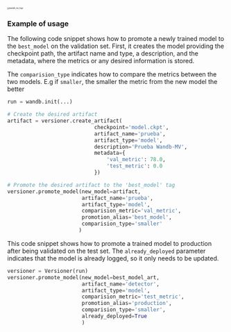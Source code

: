<img src="/home/hectorlopez/Datos/Proyectos/Wandb-MV/docs/wandb_mv_logo.png" alt="wandb_mv_logo" style="zoom:30%;" />

### Example of usage

The following code snippet shows how to promote a newly trained model to the `best_model` on the validation set. First, it creates the model providing the checkpoint path, the artifact name and type, a description, and the metadata, where the metrics or any desired information is stored.

The `comparision_type` indicates how to compare the metrics between the two models. E.g if `smaller`, the smaller the metric from the new model the better

```python
run = wandb.init(...)

# Create the desired artifact
artifact = versioner.create_artifact(
                            checkpoint='model.ckpt',
                            artifact_name='prueba',
                            artifact_type='model',
                            description='Prueba Wandb-MV',
                            metadata={
                                'val_metric': 78.0,
                                'test_metric': 0.0
                            })

# Promote the desired artifact to the 'best_model' tag
versioner.promote_model(new_model=artifact,
                        artifact_name='prueba',
                        artifact_type='model',
                        comparision_metric='val_metric',
                        promotion_alias='best_model',
                        comparision_type='smaller'
                       )
```

This code snippet shows how to promote a trained model to production after being validated on the test set. The `already_deployed` parameter indicates that the model is already logged, so it only needs to be updated.

```python
versioner = Versioner(run)
versioner.promote_model(new_model=best_model_art,
                        artifact_name='detector',
                        artifact_type='model',
                        comparision_metric='test_metric',
                        promotion_alias='production',
                        comparision_type='smaller',
                        already_deployed=True
                        )
```



